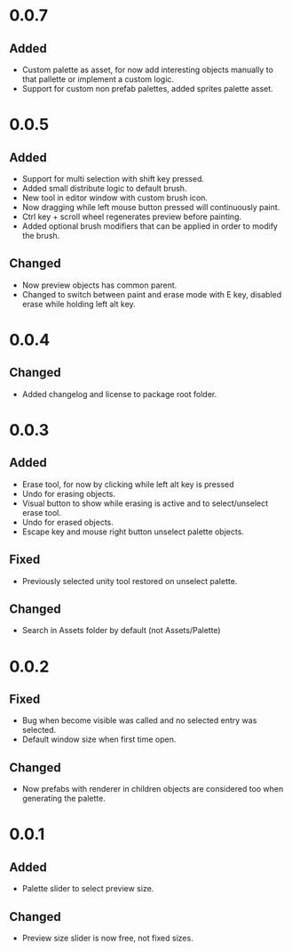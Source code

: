 # 0.0.7

## Added

  * Custom palette as asset, for now add interesting objects manually to that pallette or implement a custom logic.
  * Support for custom non prefab palettes, added sprites palette asset.

# 0.0.5

## Added

  * Support for multi selection with shift key pressed.
  * Added small distribute logic to default brush.
  * New tool in editor window with custom brush icon.
  * Now dragging while left mouse button pressed will continuously paint.
  * Ctrl key + scroll wheel regenerates preview before painting.
  * Added optional brush modifiers that can be applied in order to modify the brush.

## Changed

  * Now preview objects has common parent.
  * Changed to switch between paint and erase mode with E key, disabled erase while holding left alt key.

# 0.0.4

## Changed
 
  * Added changelog and license to package root folder.

# 0.0.3 

## Added

  * Erase tool, for now by clicking while left alt key is pressed
  * Undo for erasing objects.
  * Visual button to show while erasing is active and to select/unselect erase tool.
  * Undo for erased objects.
  * Escape key and mouse right button unselect palette objects.

## Fixed

  * Previously selected unity tool restored on unselect palette.

## Changed

  * Search in Assets folder by default (not Assets/Palette)

# 0.0.2

## Fixed

  * Bug when become visible was called and no selected entry was selected.
  * Default window size when first time open.

## Changed

  * Now prefabs with renderer in children objects are considered too when generating the palette.

# 0.0.1

## Added 

  * Palette slider to select preview size.

## Changed

  * Preview size slider is now free, not fixed sizes.